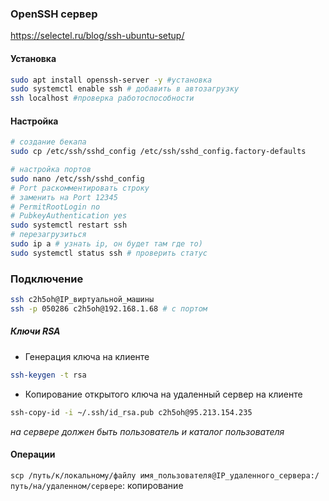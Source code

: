 ### OpenSSH сервер
https://selectel.ru/blog/ssh-ubuntu-setup/

#### Установка
```sh
sudo apt install openssh-server -y #установка
sudo systemctl enable ssh # добавить в автозагрузку
ssh localhost #проверка работоспособности
```

#### Настройка
```sh
# создание бекапа
sudo cp /etc/ssh/sshd_config /etc/ssh/sshd_config.factory-defaults

# настройка портов
sudo nano /etc/ssh/sshd_config 
# Port раскомментировать строку 
# заменить на Port 12345
# PermitRootLogin no
# PubkeyAuthentication yes
sudo systemctl restart ssh
# перезагрузиться
sudo ip a # узнать ip, он будет там где то)
sudo systemctl status ssh # проверить статус
```

### Подключение
```sh
ssh c2h5oh@IP_виртуальной_машины
ssh -p 050286 c2h5oh@192.168.1.68 # с портом

```
##### Ключи RSA
- Генерация ключа
	на клиенте
```sh
ssh-keygen -t rsa
```
- Копирование открытого ключа на удаленный сервер
	на клиенте
```sh 
ssh-copy-id -i ~/.ssh/id_rsa.pub c2h5oh@95.213.154.235
```
_на сервере должен быть пользователь и каталог пользователя_
#### Операции
`scp /путь/к/локальному/файлу имя_пользователя@IP_удаленного_сервера:/путь/на/удаленном/сервере`: копирование 

